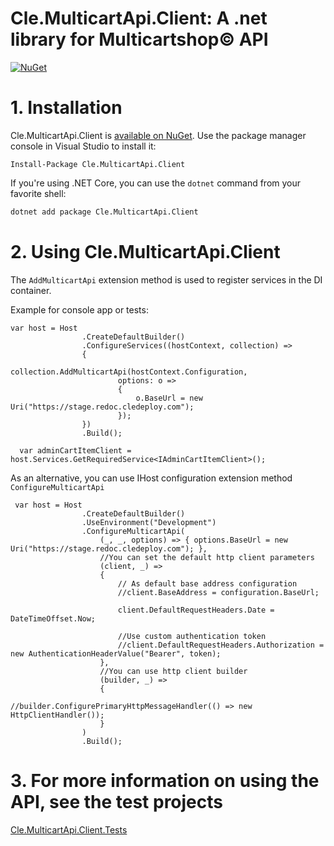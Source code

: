 ﻿# Cle.MulticartApi.Client: A .net library for Multicartshop&copy; API
[![NuGet](https://img.shields.io/nuget/v/Cle.MulticartApi.Client.svg?maxAge=3600)](https://www.nuget.org/packages/Cle.MulticartApi.Client/)

# 1. Installation

Cle.MulticartApi.Client is [available on NuGet](https://www.nuget.org/packages/Cle.MulticartApi.Client/). Use the package manager
console in Visual Studio to install it:

```pwsh
Install-Package Cle.MulticartApi.Client
```

If you're using .NET Core, you can use the `dotnet` command from your favorite shell:

```sh
dotnet add package Cle.MulticartApi.Client
```

# 2. Using Cle.MulticartApi.Client

The `AddMulticartApi` extension method is used to register services in the DI container.

Example for console app or tests:

```
var host = Host
                .CreateDefaultBuilder()
                .ConfigureServices((hostContext, collection) =>
                {
                    collection.AddMulticartApi(hostContext.Configuration,
                        options: o =>
                        {
                            o.BaseUrl = new Uri("https://stage.redoc.cledeploy.com");
                        });
                })
                .Build();

  var adminCartItemClient = host.Services.GetRequiredService<IAdminCartItemClient>();
```

As an alternative, you can use IHost configuration extension method `ConfigureMulticartApi`

```
 var host = Host
                .CreateDefaultBuilder()
                .UseEnvironment("Development")
                .ConfigureMulticartApi(
                    (_, _, options) => { options.BaseUrl = new Uri("https://stage.redoc.cledeploy.com"); },
                    //You can set the default http client parameters
                    (client, _) =>
                    {
                        // As default base address configuration
                        //client.BaseAddress = configuration.BaseUrl;

                        client.DefaultRequestHeaders.Date = DateTimeOffset.Now;

                        //Use custom authentication token
                        //client.DefaultRequestHeaders.Authorization = new AuthenticationHeaderValue("Bearer", token);
                    }, 
                    //You can use http client builder
                    (builder, _) =>
                    {
                        //builder.ConfigurePrimaryHttpMessageHandler(() => new HttpClientHandler());
                    }
                )
                .Build();
```

# 3. For more information on using the API, see the test projects
[Cle.MulticartApi.Client.Tests](https://github.com/cyberline-engineering/multicart-sharp/tree/main/Cle.MulticartApi.Client.Tests)